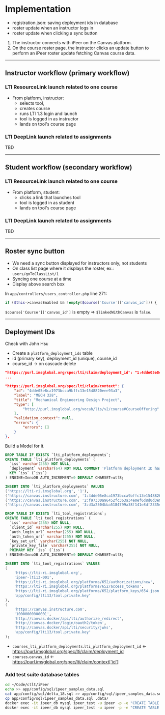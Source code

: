 # Implementation

- registration.json: saving deployment ids in database
- roster update when an instructor logs in
- roster update when clicking a sync button

1. The instructor connects with iPeer on the Canvas platform.
2. On the course roster page, the instructor clicks an update button to perform an iPeer roster update fetching Canvas course data.

---

## Instructor workflow (primary workflow)

### LTI ResourceLink launch related to one course

- From platform, instructor:
    - selects tool,
    - creates course
    - runs LTI 1.3 login and launch
    - tool is logged in as instructor
    - lands on tool's course page

### LTI DeepLink launch related to assignments

TBD

---

## Student workflow (secondary workflow)

### LTI ResourceLink launch related to one course

- From platform, student:
    - clicks a link that launches tool
    - tool is logged in as student
    - lands on tool's course page

### LTI DeepLink launch related to assignments

TBD

---

## Roster sync button

- We need a sync button displayed for instructors only, not students
- On class list page where it displays the roster, ex.: `users/goToClassList/1`
- Syncing one course at a time
- Display above search box

In `app/controllers/users_controller.php` line 271:

```php
if ($this->canvasEnabled && !empty($course['Course']['canvas_id'])) {
```

`$course['Course']['canvas_id']` is empty => `$linkedWithCanvas` is `false`.

---

## Deployment IDs

Check with John Hsu

- Create a `platform_deployment_ids` table
- id (primary key), deployment_id (unique), course_id
- course_id -> on cascade delete

```json
"https://purl.imsglobal.org/spec/lti/claim/deployment_id": "1:4dde05e8ca1973bcca9bffc13e1548820eee93a3",
...

"https://purl.imsglobal.org/spec/lti/claim/context": {
    "id": "4dde05e8ca1973bcca9bffc13e1548820eee93a3",
    "label": "MECH 328",
    "title": "Mechanical Engineering Design Project",
    "type": [
        "http://purl.imsglobal.org/vocab/lis/v2/course#CourseOffering"
    ],
    "validation_context": null,
    "errors": {
        "errors": []
    }
},
```

Build a Model for it.

```sql
DROP TABLE IF EXISTS `lti_platform_deployments`;
CREATE TABLE `lti_platform_deployments` (
  `iss` varchar(255) NOT NULL,
  `deployment` varchar(64) NOT NULL COMMENT 'Platform deployment ID hash. https://purl.imsglobal.org/spec/lti/claim/deployment_id',
  KEY `iss` (`iss`)
) ENGINE=InnoDB AUTO_INCREMENT=0 DEFAULT CHARSET=utf8;

INSERT INTO `lti_platform_deployments` VALUES
('https://lti-ri.imsglobal.org', '1'),
('https://canvas.instructure.com', '1:4dde05e8ca1973bcca9bffc13e1548820eee93a3'),
('https://canvas.instructure.com', '2:f97330a96452fc363a34e0ef6d8d0d3e9e1007d2'),
('https://canvas.instructure.com', '3:d3a2504bba5184799a38f141e8df2335cfa8206d');

DROP TABLE IF EXISTS `lti_tool_registrations`;
CREATE TABLE `lti_tool_registrations` (
  `iss` varchar(255) NOT NULL,
  `client_id` varchar(255) NOT NULL,
  `auth_login_url` varchar(255) NOT NULL,
  `auth_token_url` varchar(255) NOT NULL,
  `key_set_url` varchar(255) NOT NULL,
  `private_key_file` varchar(255) NOT NULL,
  PRIMARY KEY `iss` (`iss`)
) ENGINE=InnoDB AUTO_INCREMENT=0 DEFAULT CHARSET=utf8;

INSERT INTO `lti_tool_registrations` VALUES
(
    'https://lti-ri.imsglobal.org',
    'ipeer-lti13-001',
    'https://lti-ri.imsglobal.org/platforms/652/authorizations/new',
    'https://lti-ri.imsglobal.org/platforms/652/access_tokens',
    'https://lti-ri.imsglobal.org/platforms/652/platform_keys/654.json',
    'app/config/lti13/tool.private.key'
),
(
    'https://canvas.instructure.com',
    '10000000000001',
    'http://canvas.docker/api/lti/authorize_redirect',
    'http://canvas.docker/login/oauth2/token',
    'http://canvas.docker/api/lti/security/jwks',
    'app/config/lti13/tool.private.key'
);
```

- `courses_lti_platform_deployments`.`lti_platform_deployment_id` <- https://purl.imsglobal.org/spec/lti/claim/deployment_id
- `courses`.`canvas_id` <- https://purl.imsglobal.org/spec/lti/claim/context['id']

### Add test suite database tables

```bash
cd ~/Code/ctlt/iPeer
echo >> app/config/sql/ipeer_samples_data.sql
cat app/config/sql/delta_18.sql >> app/config/sql/ipeer_samples_data.sql
cp app/config/sql/ipeer_samples_data.sql .data/
docker exec -it ipeer_db mysql ipeer_test -u ipeer -p -e "CREATE TABLE test_suite_lti_tool_registrations LIKE lti_tool_registrations;"
docker exec -it ipeer_db mysql ipeer_test -u ipeer -p -e "CREATE TABLE test_suite_lti_platform_deployments LIKE lti_platform_deployments;"
```
